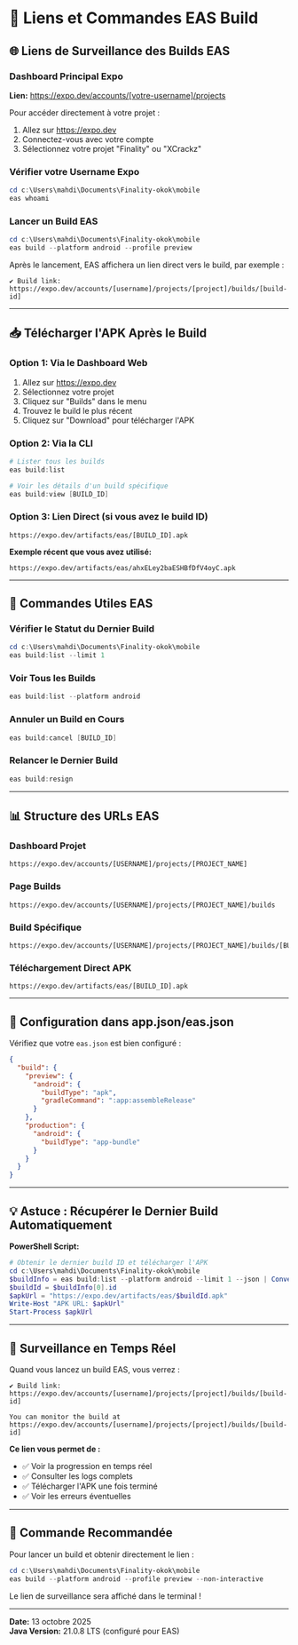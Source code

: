 # 📱 Liens et Commandes EAS Build

## 🌐 Liens de Surveillance des Builds EAS

### Dashboard Principal Expo
**Lien:** https://expo.dev/accounts/[votre-username]/projects

Pour accéder directement à votre projet :
1. Allez sur https://expo.dev
2. Connectez-vous avec votre compte
3. Sélectionnez votre projet "Finality" ou "XCrackz"

### Vérifier votre Username Expo
```powershell
cd c:\Users\mahdi\Documents\Finality-okok\mobile
eas whoami
```

### Lancer un Build EAS
```powershell
cd c:\Users\mahdi\Documents\Finality-okok\mobile
eas build --platform android --profile preview
```

Après le lancement, EAS affichera un lien direct vers le build, par exemple :
```
✔ Build link: https://expo.dev/accounts/[username]/projects/[project]/builds/[build-id]
```

---

## 📥 Télécharger l'APK Après le Build

### Option 1: Via le Dashboard Web
1. Allez sur https://expo.dev
2. Sélectionnez votre projet
3. Cliquez sur "Builds" dans le menu
4. Trouvez le build le plus récent
5. Cliquez sur "Download" pour télécharger l'APK

### Option 2: Via la CLI
```powershell
# Lister tous les builds
eas build:list

# Voir les détails d'un build spécifique
eas build:view [BUILD_ID]
```

### Option 3: Lien Direct (si vous avez le build ID)
```
https://expo.dev/artifacts/eas/[BUILD_ID].apk
```

**Exemple récent que vous avez utilisé:**
```
https://expo.dev/artifacts/eas/ahxELey2baESHBfDfV4oyC.apk
```

---

## 🚀 Commandes Utiles EAS

### Vérifier le Statut du Dernier Build
```powershell
cd c:\Users\mahdi\Documents\Finality-okok\mobile
eas build:list --limit 1
```

### Voir Tous les Builds
```powershell
eas build:list --platform android
```

### Annuler un Build en Cours
```powershell
eas build:cancel [BUILD_ID]
```

### Relancer le Dernier Build
```powershell
eas build:resign
```

---

## 📊 Structure des URLs EAS

### Dashboard Projet
```
https://expo.dev/accounts/[USERNAME]/projects/[PROJECT_NAME]
```

### Page Builds
```
https://expo.dev/accounts/[USERNAME]/projects/[PROJECT_NAME]/builds
```

### Build Spécifique
```
https://expo.dev/accounts/[USERNAME]/projects/[PROJECT_NAME]/builds/[BUILD_ID]
```

### Téléchargement Direct APK
```
https://expo.dev/artifacts/eas/[BUILD_ID].apk
```

---

## 🔧 Configuration dans app.json/eas.json

Vérifiez que votre `eas.json` est bien configuré :

```json
{
  "build": {
    "preview": {
      "android": {
        "buildType": "apk",
        "gradleCommand": ":app:assembleRelease"
      }
    },
    "production": {
      "android": {
        "buildType": "app-bundle"
      }
    }
  }
}
```

---

## 💡 Astuce : Récupérer le Dernier Build Automatiquement

**PowerShell Script:**
```powershell
# Obtenir le dernier build ID et télécharger l'APK
cd c:\Users\mahdi\Documents\Finality-okok\mobile
$buildInfo = eas build:list --platform android --limit 1 --json | ConvertFrom-Json
$buildId = $buildInfo[0].id
$apkUrl = "https://expo.dev/artifacts/eas/$buildId.apk"
Write-Host "APK URL: $apkUrl"
Start-Process $apkUrl
```

---

## 📱 Surveillance en Temps Réel

Quand vous lancez un build EAS, vous verrez :

```
✔ Build link: https://expo.dev/accounts/[username]/projects/[project]/builds/[build-id]

You can monitor the build at https://expo.dev/accounts/[username]/projects/[project]/builds/[build-id]
```

**Ce lien vous permet de :**
- ✅ Voir la progression en temps réel
- ✅ Consulter les logs complets
- ✅ Télécharger l'APK une fois terminé
- ✅ Voir les erreurs éventuelles

---

## 🎯 Commande Recommandée

Pour lancer un build et obtenir directement le lien :

```powershell
cd c:\Users\mahdi\Documents\Finality-okok\mobile
eas build --platform android --profile preview --non-interactive
```

Le lien de surveillance sera affiché dans le terminal !

---

**Date:** 13 octobre 2025  
**Java Version:** 21.0.8 LTS (configuré pour EAS)
